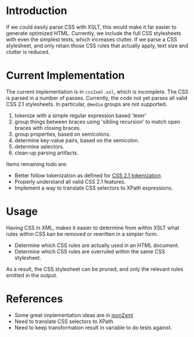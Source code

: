 # Introduction #

If we could easily parse CSS with XSLT, this would make it far easier to generate optimized HTML. Currently, we include the full CSS stylesheets with even the simplest texts, which increases clutter. If we parse a CSS stylesheet, and only retain those CSS rules that actually apply, text size and clutter is reduced.

# Current Implementation #

The current implementation is in `css2xml.xsl`, which is incomplete. The CSS is parsed in a number of passes. Currently, the code not yet parses all valid CSS 2.1 stylesheets. In particular, `@media` groups are not supported.

  1. tokenize with a simple regular expression based 'lexer'
  1. group things between braces using 'sibling recursion' to match open braces with closing braces.
  1. group properties, based on semicolons.
  1. determine key-value pairs, based on the semicolon.
  1. determine selectors.
  1. clean-up parsing artifacts.

Items remaining todo are:

  * Better follow tokenization as defined for [CSS 2.1 tokenization](http://www.w3.org/TR/CSS21/syndata.html#tokenization).
  * Properly understand all valid CSS 2.1 features.
  * Implement a way to translate CSS selectors to XPath expressions.

# Usage #

Having CSS in XML, makes it easier to determine from within XSLT what rules within CSS kan be removed or rewritten in a simpler form.

  * Determine which CSS rules are actually used in an HTML document.
  * Determine which CSS rules are overruled within the same CSS stylesheet.

As a result, the CSS stylesheet can be pruned, and only the relevant rules emitted in the output.

# References #

  * Some great implementation ideas are in [json2xml](http://www.gerixsoft.com/blog/xslt/json2xml)
  * Need to translate CSS selectors to XPath.
  * Need to keep transformation result in variable to do tests against.